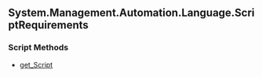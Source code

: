 ## System.Management.Automation.Language.ScriptRequirements


### Script Methods


* [get_Script](get_Script.md)
